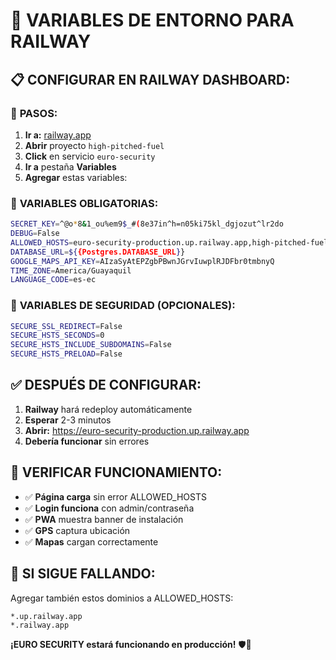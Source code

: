 # 🚂 VARIABLES DE ENTORNO PARA RAILWAY

## 📋 **CONFIGURAR EN RAILWAY DASHBOARD:**

### 🔧 **PASOS:**
1. **Ir a:** [railway.app](https://railway.app)
2. **Abrir** proyecto `high-pitched-fuel`
3. **Click** en servicio `euro-security`
4. **Ir a** pestaña **Variables**
5. **Agregar** estas variables:

### 🎯 **VARIABLES OBLIGATORIAS:**

```bash
SECRET_KEY=^@o*8&1_ou%em9$_#(8e37in^h=n05ki75kl_dgjozut^lr2do
DEBUG=False
ALLOWED_HOSTS=euro-security-production.up.railway.app,high-pitched-fuel-production.up.railway.app,localhost,127.0.0.1
DATABASE_URL=${{Postgres.DATABASE_URL}}
GOOGLE_MAPS_API_KEY=AIzaSyAtEPZgbPBwnJGrvIuwplRJDFbr0tmbnyQ
TIME_ZONE=America/Guayaquil
LANGUAGE_CODE=es-ec
```

### 🔐 **VARIABLES DE SEGURIDAD (OPCIONALES):**

```bash
SECURE_SSL_REDIRECT=False
SECURE_HSTS_SECONDS=0
SECURE_HSTS_INCLUDE_SUBDOMAINS=False
SECURE_HSTS_PRELOAD=False
```

## ✅ **DESPUÉS DE CONFIGURAR:**

1. **Railway** hará redeploy automáticamente
2. **Esperar** 2-3 minutos
3. **Abrir:** https://euro-security-production.up.railway.app
4. **Debería funcionar** sin errores

## 🎯 **VERIFICAR FUNCIONAMIENTO:**

- ✅ **Página carga** sin error ALLOWED_HOSTS
- ✅ **Login funciona** con admin/contraseña
- ✅ **PWA** muestra banner de instalación
- ✅ **GPS** captura ubicación
- ✅ **Mapas** cargan correctamente

## 🚨 **SI SIGUE FALLANDO:**

Agregar también estos dominios a ALLOWED_HOSTS:
```
*.up.railway.app
*.railway.app
```

**¡EURO SECURITY estará funcionando en producción!** 🛡️🚀
